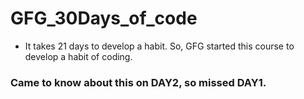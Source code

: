 # GFG_30Days_of_code

- It takes 21 days to develop a habit. So, GFG started this course to develop a habit of coding.

### Came to know about this on DAY2, so missed DAY1.
